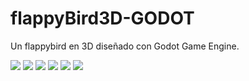 # flappyBird3D-GODOT
Un flappybird en 3D diseñado con Godot Game Engine.

<a href='https://drive.google.com/file/d/1vxn_DGH-kbzGJkzQVdQ8NBhWIcnD1xsT/view?usp=drive_open&amp;usp=embed_facebook&source=ctrlq.org'><img src='https://lh6.googleusercontent.com/CePLxyE0Fyz5Vq7emsQ0wF1_NdtduYL1i3ix2beQnaB-9j4HGci11yJ5NDg=w2400' /></a>
<a href='https://drive.google.com/file/d/1D6CplY-Ao1GNMryf3PuSIppEriyY3k3h/view?usp=drive_open&amp;usp=embed_facebook&source=ctrlq.org'><img src='https://lh5.googleusercontent.com/ZeV7LO5c8AL2z8Bk9IeKKhSz6b3x0NY566JdirgiOTRIh622WLZJR4SoV9Y=w2400' /></a>
<a href='https://drive.google.com/file/d/19DxIm9KicSZwkCHj0v7ztt14P3UhIpYR/view?usp=drive_open&amp;usp=embed_facebook&source=ctrlq.org'><img src='https://lh6.googleusercontent.com/AtxTmWzEX0M2MuprFN02ga5A1GJhPmiajWJZW9t5z3YeIVzdVS8sMl-xcfg=w2400' /></a>
<a href='https://drive.google.com/file/d/1CGJJwUCT0jt_jdoOb2ZFTD0E0VbC7hQR/view?usp=drive_open&amp;usp=embed_facebook&source=ctrlq.org'><img src='https://lh6.googleusercontent.com/uIAvhcC_T9E6iWXLfYODffYwOcDOA8e_ncflBzkxYW_qlmUrEs_NCBEH9iM=w2400' /></a>
<a href='https://drive.google.com/file/d/1vxn_DGH-kbzGJkzQVdQ8NBhWIcnD1xsT/view?usp=drive_open&amp;usp=embed_facebook&source=ctrlq.org'><img src='https://lh6.googleusercontent.com/CePLxyE0Fyz5Vq7emsQ0wF1_NdtduYL1i3ix2beQnaB-9j4HGci11yJ5NDg=w2400' /></a>
<a href='https://drive.google.com/file/d/1lPH53iiSTZmi3459_X0x49koAz_NuU95/view?usp=drive_open&amp;usp=embed_facebook&source=ctrlq.org'><img src='https://lh4.googleusercontent.com/J1a9ZAbVaQYE-n5o-7O8gRXmRdTziJ4tNTJXzltM5E0io243foehVj9SXVg=w2400' /></a>

